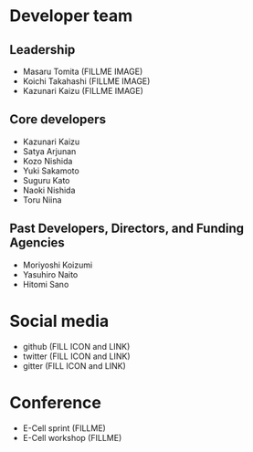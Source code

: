 # Developer team

## Leadership

- Masaru Tomita (FILLME IMAGE)
- Koichi Takahashi (FILLME IMAGE)
- Kazunari Kaizu (FILLME IMAGE)

## Core developers

- Kazunari Kaizu
- Satya Arjunan
- Kozo Nishida
- Yuki Sakamoto
- Suguru Kato
- Naoki Nishida
- Toru Niina
 
## Past Developers, Directors, and Funding Agencies

- Moriyoshi Koizumi
- Yasuhiro Naito
- Hitomi Sano

# Social media

- github (FILL ICON and LINK)
- twitter (FILL ICON and LINK)
- gitter (FILL ICON and LINK)

# Conference

- E-Cell sprint (FILLME)
- E-Cell workshop (FILLME)
